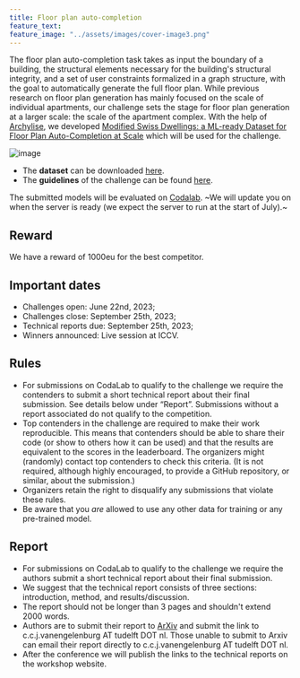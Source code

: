 ```yaml
---
title: Floor plan auto-completion
feature_text: 
feature_image: "../assets/images/cover-image3.png"
---
```


The floor plan auto-completion task takes as input the boundary of a building, the structural elements necessary for the building's structural integrity, and a set of user constraints formalized in a graph structure, with the goal to automatically generate the full floor plan. While previous research on floor plan generation has mainly focused on the scale of individual apartments, our challenge sets the stage for floor plan generation at a larger scale: the scale of the apartment complex. With the help of [Archylise](https://www.archilyse.com/), we developed [Modified Swiss Dwellings: a ML-ready Dataset for Floor Plan Auto-Completion at Scale](https://data.4tu.nl/datasets/e1d89cb5-6872-48fc-be63-aadd687ee6f9) which will be used for the challenge.

![image](https://github.com/cvaad-workshop/cvaad-workshop.github.io/assets/40263235/6b9d3d60-9589-4434-8b74-55752f67acec)

- The **dataset** can be downloaded [here](https://data.4tu.nl/datasets/e1d89cb5-6872-48fc-be63-aadd687ee6f9).
- The **guidelines** of the challenge can be found [here](https://github.com/cvaad-workshop/iccv23-challenge).

The submitted models will be evaluated on [Codalab](https://codalab.lisn.upsaclay.fr/competitions/14431). ~We will update you on when the server is ready (we expect the server to run at the start of July).~

## Reward
We have a reward of 1000eu for the best competitor.

## Important dates
- Challenges open: June 22nd, 2023;
- Challenges close: September 25th, 2023;
- Technical reports due: September 25th, 2023;
- Winners announced: Live session at ICCV.

## Rules
- For submissions on CodaLab to qualify to the challenge we require the contenders to submit a short technical report about their final submission. See details below under “Report”. Submissions without a report associated do not qualify to the competition.
- Top contenders in the challenge are required to make their work reproducible. This means that contenders should be able to share their code (or show to others how it can be used) and that the results are equivalent to the scores in the leaderboard. The organizers might (randomly) contact top contenders to check this criteria. (It is not required, although highly encouraged, to provide a GitHub repository, or similar, about the submission.)
- Organizers retain the right to disqualify any submissions that violate these rules.
- Be aware that you _are_ allowed to use any other data for training or any pre-trained model.

## Report
- For submissions on CodaLab to qualify to the challenge we require the authors submit a short technical report about their final submission.
- We suggest that the technical report consists of three sections: introduction, method, and results/discussion.
- The report should not be longer than 3 pages and shouldn't extend 2000 words.
- Authors are to submit their report to [ArXiv](https://arxiv.org/) and submit the link to c.c.j.vanengelenburg AT tudelft DOT nl. Those unable to submit to Arxiv can email their report directly to c.c.j.vanengelenburg AT tudelft DOT nl.
- After the conference we will publish the links to the technical reports on the workshop website.
